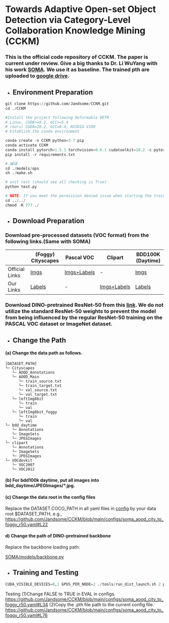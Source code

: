 # Towards Adaptive Open-set Object Detection via Category-Level Collaboration Knowledge Mining (CCKM)

### This is the official code repository of CCKM. The paper is current under review. Give a big thanks to Dr. Li WuYang with his work [SOMA](https://github.com/CityU-AIM-Group/SOMA). We use it as baseline. The trained pth are  uploaded to [google drive](https://drive.google.com/file/d/1exKp27YTrnwskPgRoHrKc6ffhFEps_fC/view?usp=drive_link).

- ## Environment Preparation

```python
git clone https://github.com/Jandsome/CCKM.git
cd ./CCKM

#Install the project following Deformable DETR
# Linux, CUDA>=9.2, GCC>=5.4
# (ours) CUDA=10.2, GCC=8.4, NVIDIA V100 
# Establish the conda environment

conda create -n CCKM python=3.7 pip
conda activate CCKM
conda install pytorch=1.5.1 torchvision=0.6.1 cudatoolkit=10.2 -c pytorch
pip install -r requirements.txt

# 编译
cd ./models/ops
sh ./make.sh

# unit test (should see all checking is True)
python test.py

# NOTE: If you meet the permission denied issue when starting the training
cd ../../ 
chmod -R 777 ./
```

- ##  Download Preparation

###  Download pre-processed datasets (VOC format) from the following links.(Same with SOMA)

|                | (Foggy) Cityscapes                                           | Pascal VOC                                                   | Clipart                                                      | BDD100K (Daytime)                                            |
| -------------- | ------------------------------------------------------------ | ------------------------------------------------------------ | ------------------------------------------------------------ | ------------------------------------------------------------ |
| Official Links | [Imgs](https://www.cityscapes-dataset.com/login/)            | [Imgs+Labels](https://pjreddie.com/projects/pascal-voc-dataset-mirror/) | -                                                            | [Imgs](https://bdd-data.berkeley.edu/)                       |
| Our Links      | [Labels](https://portland-my.sharepoint.com/:u:/g/personal/wuyangli2-c_my_cityu_edu_hk/EVNAjK2JkG9ChREzzqdqJkYBLoZ_VOqkMdhWasN_BETGWw?e=fP9Ae4) | -                                                            | [Imgs+Labels](https://portland-my.sharepoint.com/:u:/g/personal/wuyangli2-c_my_cityu_edu_hk/Edz2YcXHuStIqwM_NA7k8FMBGLeyAGQcSjdSR-vYaVx_vw?e=es6KDW) | [Labels](https://portland-my.sharepoint.com/:u:/g/personal/wuyangli2-c_my_cityu_edu_hk/EQe5cvBEKENIhJuOEIMgmBwBG49OqDidYi3C1eb7vPMWYg?e=RQaddX) |

### Download DINO-pretrained ResNet-50 from this [link](https://portland-my.sharepoint.com/:u:/g/personal/wuyangli2-c_my_cityu_edu_hk/EVnK9IPi91ZPuNmwpeSWGHABqhSFQK52I7xGzroXKeuyzA?e=EnlwgO). We do not utilize the standard ResNet-50 weights to prevent the model from being influenced by the regular ResNet-50 training on the PASCAL VOC dataset or ImageNet dataset.

- ## Change the Path

#### (a) Change the data path as follows.

```
[DATASET_PATH]
└─ Cityscapes
   └─ AOOD_Annotations
   └─ AOOD_Main
      └─ train_source.txt
      └─ train_target.txt
      └─ val_source.txt
      └─ val_target.txt
   └─ leftImg8bit
      └─ train
      └─ val
   └─ leftImg8bit_foggy
      └─ train
      └─ val
└─ bdd_daytime
   └─ Annotations
   └─ ImageSets
   └─ JPEGImages
└─ clipart
   └─ Annotations
   └─ ImageSets
   └─ JPEGImages
└─ VOCdevkit
   └─ VOC2007
   └─ VOC2012
```



#### (b) For bdd100k daytime, put all images into bdd_daytime/JPEGImages/*.jpg.

#### (c) Change the data root in the config files

Replace the DATASET.COCO_PATH in all yaml files in [config](configs) by your data root $DATASET_PATH, e.g., https://github.com/Jandsome/CCKM/blob/main/configs/soma_aood_city_to_foggy_r50.yaml#L22

#### d) Change the path of DINO-pretrained backbone

Replace the backbone loading path:

[SOMA/models/backbone.py](https://github.com/Jandsome/CCKM/blob/main/models/backbone.py#L107)
- ## Training and Testing

```python
CUDA_VISIBLE_DEVICES=0,1 GPUS_PER_NODE=2 ./tools/run_dist_launch.sh 2 python main_multi_eval.py --config_file configs/soma_aood_city_to_foggy_r50.yaml --opts DATASET.AOOD_SETTING 1 OUTPUT_DIR experiments/city_to_foggy/setting1
```
Testing
(1)Change FALSE to TRUE in EVAL in configs.
https://github.com/Jandsome/CCKM/blob/main/configs/soma_aood_city_to_foggy_r50.yaml#L34
(2)Copy the .pth file path to the current config file.
https://github.com/Jandsome/CCKM/blob/main/configs/soma_aood_city_to_foggy_r50.yaml#L76

